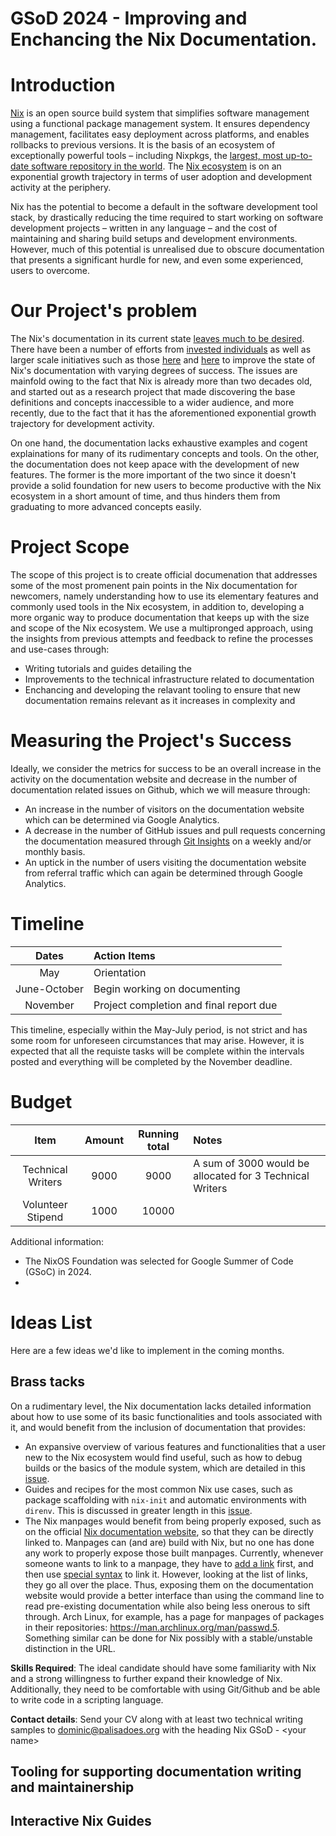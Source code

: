 # GSoD 2024 - Improving and Enchancing the Nix Documentation.

# Introduction

[Nix](https://nix.dev/) is an open source build system that simplifies software management using a functional package management system. It ensures dependency management, facilitates easy deployment across platforms, and enables rollbacks to previous versions. It is the basis of an ecosystem of exceptionally powerful tools – including Nixpkgs, the [largest, most up-to-date software repository in the world](https://repology.org/repositories/graphs). The [Nix ecosystem](https://ossinsight.io/analyze/NixOS/nixpkgs#overview) is on an exponential growth trajectory in terms of user adoption and development activity at the periphery.

Nix has the potential to become a default in the software development tool stack, by drastically reducing the time required to start working on software development projects – written in any language – and the cost of maintaining and sharing build setups and development environments. However, much of this potential is unrealised due to obscure documentation that presents a significant hurdle for new, and even some experienced, users to overcome.

# Our Project's problem

The Nix's documentation in its current state [leaves much to be desired](https://www.reddit.com/r/NixOS/comments/1b9jrzt/why_is_the_nix_documentation_so_bad/). There have been a number of efforts from [invested individuals](https://ianthehenry.com/posts/how-to-learn-nix/) as well as larger scale initiatives such as those [here](https://www.youtube.com/watch?v=0nbwejLyF4Q) and [here](https://zero-to-nix.com/) to improve the state of Nix's documentation with varying degrees of success. The issues are mainfold owing to the fact that Nix is already more than two decades old, and started out as a research project that made discovering the base definitions and concepts inaccessible to a wider audience, and more recently, due to the fact that it has the aforementioned exponential growth trajectory for development activity. 

On one hand, the documentation lacks exhaustive examples and cogent explainations for many of its rudimentary concepts and tools. On the other, the documentation does not keep apace with the development of new features. The former is the more important of the two since it doesn't provide a solid foundation for new users to become productive with the Nix ecosystem in a short amount of time, and thus hinders them from graduating to more advanced concepts easily. 


# Project Scope

The scope of this project is to create official documenation that addresses some of the most promenent pain points in the Nix documentation for newcomers, namely understanding how to use its elementary features and commonly used tools in the Nix ecosystem, in addition to, developing a more organic way to produce documentation that keeps up with the size and scope of the Nix ecosystem. We use a multipronged approach,  using the insights from previous attempts and feedback to refine the processes and use-cases through: 


- Writing tutorials and guides detailing the 
- Improvements to the technical infrastructure related to documentation
- Enchancing and developing the relavant tooling to ensure that new documentation remains relevant as it increases in complexity and 


# Measuring the Project's Success

Ideally, we consider the metrics for success to be an overall increase in the activity on the documentation website and decrease in the number of documentation related issues on Github, which we will measure through:

- An increase in the number of visitors on the documentation website which can be determined via Google Analytics.
- A decrease in the number of GitHub issues and pull requests concerning the documentation measured through [Git Insights](https://gitinsights.io/) on a weekly and/or monthly basis.
- An uptick in the number of users visiting the documentation website from referral traffic which can again be determined through Google Analytics.


# Timeline

| Dates   |      Action Items      |
|:----------:|:-------------|
| May |  Orientation | 
| June-October | Begin working on documenting |
|November| Project completion and final report due|

This timeline, especially within the May-July period, is not strict and has some room for unforeseen circumstances that may arise. However, it is expected that  all the requiste tasks will be complete within the intervals posted and everything will be completed by the November deadline.

# Budget

| Item   |      Amount      |  Running total | Notes |
|:----------:|:-------------:|:------:|:------- |
| Technical Writers |  9000 | 9000 | A sum of 3000 would be allocated for 3 Technical Writers|
| Volunteer Stipend |    1000   |   10000 | |

Additional information:

- The NixOS Foundation was selected for Google Summer of Code (GSoC) in 2024.
-

# Ideas List

Here are a few ideas we'd like to implement in the coming months.

## Brass tacks

On a rudimentary level, the Nix documentation lacks detailed information about how to use some of its basic functionalities and tools associated with it, and would benefit from the inclusion of documentation that provides:

- An expansive overview of various features and functionalities that a user new to the Nix ecosystem would find useful, such as how to debug builds or the basics of the module system, which are detailed in this [issue](https://github.com/NixOS/nix.dev/issues/572).
- Guides and recipes for the most common Nix use cases, such as package scaffolding with `nix-init` and automatic environments with `direnv`. This is discussed in greater length in this [issue](https://github.com/NixOS/nix.dev/issues/908).
- The Nix manpages would benefit from being properly exposed, such as on the official [Nix  documentation website](https://nix.dev/), so that they can be directly linked to. Manpages can (and are) build with Nix, but no one has done any work to properly expose those built manpages. Currently, whenever someone wants to link to a manpage, they have to [add a link](https://github.com/NixOS/nixpkgs/blob/master/doc/manpage-urls.json) first, and then use [special syntax](https://github.com/NixOS/nixpkgs/blob/master/doc/README.md#roles) to link it. However, looking at the list of links, they go all over the place. Thus, exposing them on the documentation website would provide a better interface than using the command line to read pre-existing documentation while also being less onerous to sift through.  Arch Linux, for example, has a page for manpages of packages in their repositories: https://man.archlinux.org/man/passwd.5. Something similar can be done for Nix possibly with a stable/unstable distinction in the URL.


**Skills Required**: The ideal candidate should have some familiarity with Nix and a strong willingness to further expand their knowledge of Nix. Additionally, they need to be comfortable with using Git/Github and be able to write code in a scripting language.

**Contact details**: Send your CV along with at least two technical writing samples to dominic@palisadoes.org with the heading Nix GSoD - <your name\>

## Tooling for supporting documentation writing and maintainership  


 ## Interactive Nix Guides

